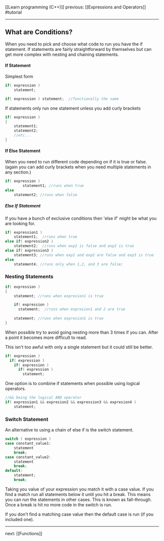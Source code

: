 [[Learn programming (C++)]]  previous: [[Expressions and Operators]]  #tutorial 

---
## What are Conditions?
When you need to pick and choose what code to run you have the if statement.
If statements are fairly straightforward by themselves but can get more complex with nesting and chaining statements.

#### If Statement
Simplest form
```cpp
if( expression )
	statement;

if( expression ) statement;  //functionally the same
```

If statements only run one statement unless you add curly brackets
```cpp
if( expression )
{
	statement1;
	statement2;
	//etc...
}
```

#### If Else Statement
When you need to run different code depending on if it is true or false. (again you can add curly brackets when you need multiple statements in any section.)
```cpp
if( expression )
		statement1; //runs when true
else
	statement2; //runs when false
```

##### Else If Statement
If you have a bunch of exclusive conditions then 'else if' might be what you are looking for. 
```cpp
if( expression1 )
	statement1;  //runs when true
else if( expression2 )
	statement2;  //runs when exp1 is false and exp2 is true
else if( expression3 )
	statement3; //runs when exp1 and exp2 are false and exp3 is true
else
	statement4; //runs only when 1,2, and 3 are false;
```


### Nesting Statements
```cpp
if( expression )
{
	statement; //runs when expresion1 is true

	if( expression ) 
	  statement;  //runs when expresion1 and 2 are true
	  
	statement; //runs when expresion1 is true
}
```
When possible try to avoid going nesting more than 3 times if you can. After a point it becomes more difficult to read.

This isn't too awful with only a single statement but it could still be better.
```cpp
if( expression )
  if( expression )
	if( expression )
	  if( expression )
	    statement; 
```

One option is to combine if statements when possible using logical operators.
```cpp
//&& being the logical AND operator
if( expression1 && expresion2 && expression3 && expresion4 )
	statement;
```

### Switch Statement
An alternative to using a chain of else if is the switch statement. 
```cpp
switch ( expression )
case constant_value1:
	statement
	break;
case constant_value2:
	statement
	break;
default:
	statement;
	break;
```

Taking you value of your expression you match it with a case value. If you find a match run all statements below it until you hit a break. This means you can run the statements in other cases. This is known as fall-through. Once a break is hit no more code in the switch is run.

If you don't find a matching case value then the default case is run (if you included one).

---

next: [[Functions]] 